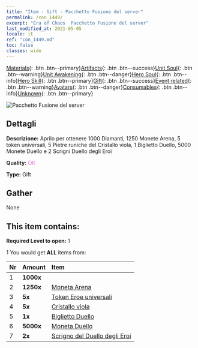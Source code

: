 ```yaml
---
title: "Item - Gift - Pacchetto Fusione del server"
permalink: /con_1449/
excerpt: "Era of Chaos  Pacchetto Fusione del server"
last_modified_at: 2021-05-05
locale: it
ref: "con_1449.md"
toc: false
classes: wide
---
```

 [Materials](/ItemsIT/){: .btn .btn--primary}[Artifacts](/ItemsIT/Artifacts/){: .btn .btn--success}[Unit Soul](/ItemsIT/UnitSoul/){: .btn .btn--warning}[Unit Awakening](/ItemsIT/UnitAwakening/){: .btn .btn--danger}[Hero Soul](/ItemsIT/HeroSoul/){: .btn .btn--info}[Hero Skill](/ItemsIT/HeroSkill/){: .btn .btn--primary}[Gift](/ItemsIT/Gift/){: .btn .btn--success}[Event related](/ItemsIT/Events/){: .btn .btn--warning}[Avatars](/ItemsIT/Avatars/){: .btn .btn--danger}[Consumables](/ItemsIT/Consumables/){: .btn .btn--info}[Unknown](/ItemsIT/Unknown/){: .btn .btn--primary}

 ![Pacchetto Fusione del server](/images/t/i_907063.png)

## Dettagli
 **Descrizione:** Aprilo per ottenere 1000 Diamanti, 1250 Monete Arena, 5 token universali, 5 Pietre runiche del Cristallo viola, 1 Biglietto Duello, 5000 Monete Duello e 2 Scrigni Duello degli Eroi

 **Quality:** <span style="color: #DA70D6">OK</span>

 **Type:** Gift

## Gather

  None

## This item contains:

 **Required Level to open:** 1

 1 You would get **ALL** items  from:

  | Nr | Amount |     Item    |
  |:---|:-------|:------------|
  | 1 |  **1000x** | <i class="fas fa-gem"/> |  | 
  | 2 |  **1250x** | [Moneta Arena](/ItemsIT/con_903/) |  | 
  | 3 |  **5x** | [Token Eroe universali](/ItemsIT/her_358/) |  | 
  | 4 |  **5x** | [Cristallo viola](/ItemsIT/con_720/) |  | 
  | 5 |  **1x** | [Biglietto Duello](/ItemsIT/con_784/) |  | 
  | 6 |  **5000x** | [Moneta Duello](/ItemsIT/con_907/) |  | 
  | 7 |  **2x** | [Scrigno del Duello degli Eroi](/ItemsIT/con_1008/) |  | 
